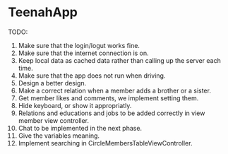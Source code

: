 
TeenahApp
================

TODO:

1. Make sure that the login/logut works fine.
2. Make sure that the internet connection is on.
3. Keep local data as cached data rather than calling up the server each time.
4. Make sure that the app does not run when driving.
5. Design a better design.
6. Make a correct relation when a member adds a brother or a sister.
7. Get member likes and comments, we implement setting them.
8. Hide keyboard, or show it appropriatly.
9. Relations and educations and jobs to be added correctly in view member view controller.
10. Chat to be implemented in the next phase.
11. Give the variables meaning.
12. Implement searching in CircleMembersTableViewController.